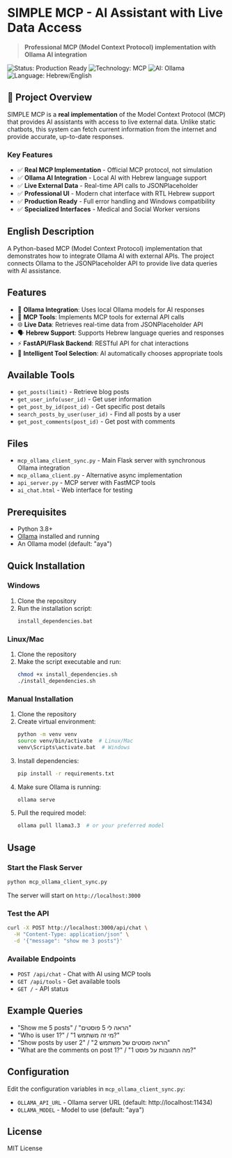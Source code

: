 # SIMPLE MCP - AI Assistant with Live Data Access

> **Professional MCP (Model Context Protocol) implementation with Ollama AI integration**

![Status: Production Ready](https://img.shields.io/badge/Status-Production%20Ready-green)
![Technology: MCP](https://img.shields.io/badge/Technology-MCP-blue)
![AI: Ollama](https://img.shields.io/badge/AI-Ollama-orange)
![Language: Hebrew/English](https://img.shields.io/badge/Language-Hebrew%2FEnglish-purple)

## 🎯 Project Overview

SIMPLE MCP is a **real implementation** of the Model Context Protocol (MCP) that provides AI assistants with access to live external data. Unlike static chatbots, this system can fetch current information from the internet and provide accurate, up-to-date responses.

### Key Features

- ✅ **Real MCP Implementation** - Official MCP protocol, not simulation
- ✅ **Ollama AI Integration** - Local AI with Hebrew language support  
- ✅ **Live External Data** - Real-time API calls to JSONPlaceholder
- ✅ **Professional UI** - Modern chat interface with RTL Hebrew support
- ✅ **Production Ready** - Full error handling and Windows compatibility
- ✅ **Specialized Interfaces** - Medical and Social Worker versions

## English Description
A Python-based MCP (Model Context Protocol) implementation that demonstrates how to integrate Ollama AI with external APIs. The project connects Ollama to the JSONPlaceholder API to provide live data queries with AI assistance.

## Features

- 🤖 **Ollama Integration**: Uses local Ollama models for AI responses
- 🔧 **MCP Tools**: Implements MCP tools for external API calls
- 🌐 **Live Data**: Retrieves real-time data from JSONPlaceholder API
- 🗣️ **Hebrew Support**: Supports Hebrew language queries and responses
- ⚡ **FastAPI/Flask Backend**: RESTful API for chat interactions
- 🧠 **Intelligent Tool Selection**: AI automatically chooses appropriate tools

## Available Tools

- `get_posts(limit)` - Retrieve blog posts
- `get_user_info(user_id)` - Get user information
- `get_post_by_id(post_id)` - Get specific post details
- `search_posts_by_user(user_id)` - Find all posts by a user
- `get_post_comments(post_id)` - Get post with comments

## Files

- `mcp_ollama_client_sync.py` - Main Flask server with synchronous Ollama integration
- `mcp_ollama_client.py` - Alternative async implementation
- `api_server.py` - MCP server with FastMCP tools
- `ai_chat.html` - Web interface for testing

## Prerequisites

- Python 3.8+
- [Ollama](https://ollama.ai/) installed and running
- An Ollama model (default: "aya")

## Quick Installation

### Windows
1. Clone the repository
2. Run the installation script:
   ```cmd
   install_dependencies.bat
   ```

### Linux/Mac
1. Clone the repository
2. Make the script executable and run:
   ```bash
   chmod +x install_dependencies.sh
   ./install_dependencies.sh
   ```

### Manual Installation
1. Clone the repository
2. Create virtual environment:
   ```bash
   python -m venv venv
   source venv/bin/activate  # Linux/Mac
   venv\Scripts\activate.bat  # Windows
   ```
3. Install dependencies:
   ```bash
   pip install -r requirements.txt
   ```
4. Make sure Ollama is running:
   ```bash
   ollama serve
   ```
5. Pull the required model:
   ```bash
   ollama pull llama3.3  # or your preferred model
   ```

## Usage

### Start the Flask Server

```bash
python mcp_ollama_client_sync.py
```

The server will start on `http://localhost:3000`

### Test the API

```bash
curl -X POST http://localhost:3000/api/chat \
  -H "Content-Type: application/json" \
  -d '{"message": "show me 3 posts"}'
```

### Available Endpoints

- `POST /api/chat` - Chat with AI using MCP tools
- `GET /api/tools` - Get available tools
- `GET /` - API status

## Example Queries

- "Show me 5 posts" / "הראה לי 5 פוסטים"
- "Who is user 1?" / "מי זה משתמש 1?"
- "Show posts by user 2" / "הראה פוסטים של משתמש 2"
- "What are the comments on post 1?" / "מה התגובות על פוסט 1?"

## Configuration

Edit the configuration variables in `mcp_ollama_client_sync.py`:

- `OLLAMA_API_URL` - Ollama server URL (default: http://localhost:11434)
- `OLLAMA_MODEL` - Model to use (default: "aya")

## License

MIT License